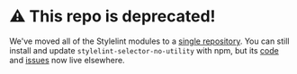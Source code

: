# :warning: This repo is deprecated!
We've moved all of the Stylelint modules to a [single repository][repo]. You can still install and update `stylelint-selector-no-utility` with npm, but its [code] and [issues] now live elsewhere.

[repo]: https://github.com/primer/primer
[issues]: https://github.com/primer/primer/issues
[code]: https://github.com/primer/primer/tree/master/tools/stylelint-selector-no-utility
